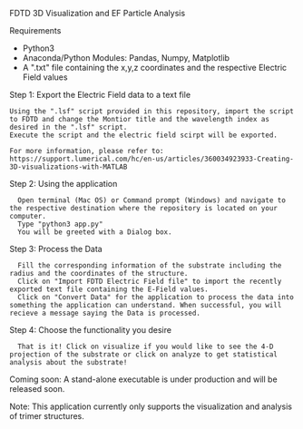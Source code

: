 FDTD 3D Visualization and EF Particle Analysis

Requirements
  - Python3
  - Anaconda/Python Modules: Pandas, Numpy, Matplotlib
  - A ".txt" file containing the x,y,z coordinates and the respective Electric Field values
  
 Step 1: Export the Electric Field data to a text file
 
    Using the ".lsf" script provided in this repository, import the script to FDTD and change the Montior title and the wavelength index as desired in the ".lsf" script. 
    Execute the script and the electric field scirpt will be exported.
    
    For more information, please refer to: https://support.lumerical.com/hc/en-us/articles/360034923933-Creating-3D-visualizations-with-MATLAB 
    
  Step 2: Using the application

      Open terminal (Mac OS) or Command prompt (Windows) and navigate to the respective destination where the repository is located on your computer. 
      Type "python3 app.py"
      You will be greeted with a Dialog box. 
      
  Step 3: Process the Data
  
      Fill the corresponding information of the substrate including the radius and the coordinates of the structure.
      Click on "Import FDTD Electric Field file" to import the recently exported text file containing the E-Field values.
      Click on "Convert Data" for the application to process the data into something the application can understand. When successful, you will recieve a message saying the Data is processed.
  
  Step 4: Choose the functionality you desire
  
      That is it! Click on visualize if you would like to see the 4-D projection of the substrate or click on analyze to get statistical analysis about the substrate!
      

Coming soon: A stand-alone executable is under production and will be released soon.


Note: This application currently only supports the visualization and analysis of trimer structures.
      
  
